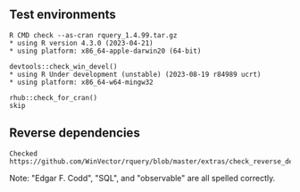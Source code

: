 
## Test environments

    R CMD check --as-cran rquery_1.4.99.tar.gz
    * using R version 4.3.0 (2023-04-21)
    * using platform: x86_64-apple-darwin20 (64-bit)

    devtools::check_win_devel()
    * using R Under development (unstable) (2023-08-19 r84989 ucrt)
    * using platform: x86_64-w64-mingw32

    rhub::check_for_cran()
    skip

## Reverse dependencies

    Checked https://github.com/WinVector/rquery/blob/master/extras/check_reverse_dependencies.md

Note: "Edgar F. Codd", "SQL", and "observable" are all spelled correctly.
